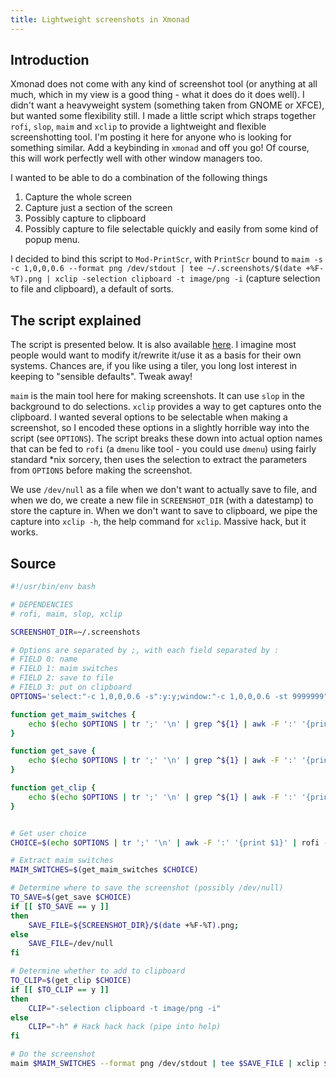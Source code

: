 ```yaml
---
title: Lightweight screenshots in Xmonad
---
```


## Introduction

Xmonad does not come with any kind of screenshot tool (or anything at all much, which in my view is a good thing - what it does do it does well). I didn't want a heavyweight system (something taken from GNOME or XFCE), but wanted some flexibility still. I made a little script which straps together `rofi`, `slop`, `maim` and `xclip` to provide a lightweight and flexible screenshotting tool. I'm posting it here for anyone who is looking for something similar. Add a keybinding in `xmonad` and off you go! Of course, this will work perfectly well with other window managers too. 

I wanted to be able to do a combination of the following things
 1. Capture the whole screen
 2. Capture just a section of the screen
 3. Possibly capture to clipboard
 4. Possibly capture to file
selectable quickly and easily from some kind of popup menu.

I decided to bind this script to `Mod-PrintScr`, with `PrintScr` bound to `maim -s -c 1,0,0,0.6 --format png /dev/stdout | tee ~/.screenshots/$(date +%F-%T).png | xclip -selection clipboard -t image/png -i` (capture selection to file and clipboard), a default of sorts.

## The script explained

The script is presented below. It is also available [here](https://github.com/rlupton20/dotfiles/blob/master/scripts/super-screenshot.sh). I imagine most people would want to modify it/rewrite it/use it as a basis for their own systems. Chances are, if you like using a tiler, you long lost interest in keeping to "sensible defaults". Tweak away!

`maim` is the main tool here for making screenshots. It can use `slop` in the background to do selections. `xclip` provides a way to get captures onto the clipboard. I wanted several options to be selectable when making a screenshot, so I encoded these options in a slightly horrible way into the script (see `OPTIONS`). The script breaks these down into actual option names that can be fed to `rofi` (a `dmenu` like tool - you could use `dmenu`) using fairly standard *nix sorcery, then uses the selection to extract the parameters from `OPTIONS` before making the screenshot.

We use `/dev/null` as a file when we don't want to actually save to file, and when we do, we create a new file in `SCREENSHOT_DIR` (with a datestamp) to store the capture in. When we don't want to save to clipboard, we pipe the capture into `xclip -h`, the help command for `xclip`. Massive hack, but it works.

## Source

```bash
#!/usr/bin/env bash

# DEPENDENCIES
# rofi, maim, slop, xclip

SCREENSHOT_DIR=~/.screenshots

# Options are separated by ;, with each field separated by :
# FIELD 0: name
# FIELD 1: maim switches
# FIELD 2: save to file
# FIELD 3: put on clipboard
OPTIONS='select:"-c 1,0,0,0.6 -s":y:y;window:"-c 1,0,0,0.6 -st 9999999":y:y;screen:"":y:y;clip:"-c 1,0,0,0.6 -s":n:y'

function get_maim_switches {
    echo $(echo $OPTIONS | tr ';' '\n' | grep ^${1} | awk -F ':' '{print $2}' | xargs echo)
}

function get_save {
    echo $(echo $OPTIONS | tr ';' '\n' | grep ^${1} | awk -F ':' '{print $3}' | xargs echo)
}

function get_clip {
    echo $(echo $OPTIONS | tr ';' '\n' | grep ^${1} | awk -F ':' '{print $4}' | xargs echo)
}


# Get user choice
CHOICE=$(echo $OPTIONS | tr ';' '\n' | awk -F ':' '{print $1}' | rofi -dmenu)

# Extract maim switches
MAIM_SWITCHES=$(get_maim_switches $CHOICE)

# Determine where to save the screenshot (possibly /dev/null)
TO_SAVE=$(get_save $CHOICE)
if [[ $TO_SAVE == y ]]
then
    SAVE_FILE=${SCREENSHOT_DIR}/$(date +%F-%T).png;
else
    SAVE_FILE=/dev/null
fi

# Determine whether to add to clipboard
TO_CLIP=$(get_clip $CHOICE)
if [[ $TO_CLIP == y ]]
then
    CLIP="-selection clipboard -t image/png -i"
else
    CLIP="-h" # Hack hack hack (pipe into help)
fi

# Do the screenshot
maim $MAIM_SWITCHES --format png /dev/stdout | tee $SAVE_FILE | xclip $CLIP
```
